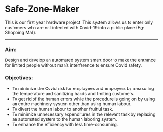 # Safe-Zone-Maker
This is our first year hardware project. This system allows us to enter only customers who are not infected with Covid-19 into a public place (Eg: Shopping Mall).
<hr>
<h3>Aim:</h3>
Design and develop an automated system smart door to make the entrance for limited people without man’s interference to ensure Covid safety. 

<h3>Objectives:</h3>
<ul>
<li>To minimize the Covid risk for employees and employers by measuring the temperature and sanitizing hands and limiting customers. </li>
<li>To get rid of the human errors while the procedure is going on by using an entire machinery system other than using human labour. </li>
<li>To divert the human labour to another fruitful task.</li>
<li>To minimize unnecessary expenditures in the relevant task by replacing an automated system to the human laboring system. </li>
<li>To enhance the efficiency with less time-consuming.</ul>

